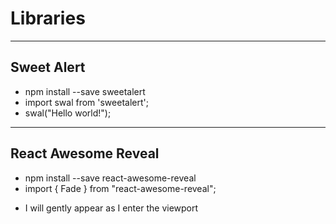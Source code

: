# Libraries

---
## Sweet Alert
- npm install --save sweetalert
- import swal from 'sweetalert';
- swal("Hello world!");

---
## React Awesome Reveal
- npm install --save react-awesome-reveal
- import { Fade } from "react-awesome-reveal";
- <Fade>
      <p>I will gently appear as I enter the viewport</p>
    </Fade>










